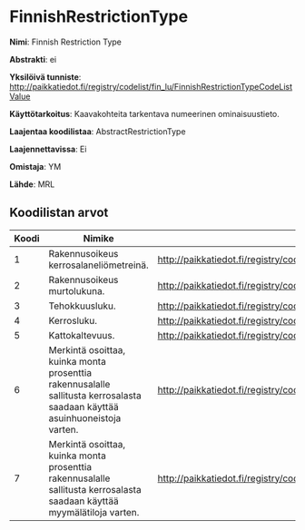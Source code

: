 # FinnishRestrictionType

**Nimi**: Finnish Restriction Type

**Abstrakti**: ei

**Yksilöivä tunniste**: http://paikkatiedot.fi/registry/codelist/fin_lu/FinnishRestrictionTypeCodeListValue

**Käyttötarkoitus**: Kaavakohteita tarkentava numeerinen ominaisuustieto.

**Laajentaa koodilistaa**: AbstractRestrictionType

**Laajennettavissa**: Ei

**Omistaja**: YM

**Lähde**: MRL

## Koodilistan arvot

Koodi     | Nimike           | Tunniste
-----------|------------------|------------
 1       | Rakennusoikeus kerrosalaneliömetreinä.   | http://paikkatiedot.fi/registry/codelist/fin_lu/FinnishRestrictionTypeCodeListValue/1
 2       | Rakennusoikeus murtolukuna.   | http://paikkatiedot.fi/registry/codelist/fin_lu/FinnishRestrictionTypeCodeListValue/2
 3       | Tehokkuusluku.   | http://paikkatiedot.fi/registry/codelist/fin_lu/FinnishRestrictionTypeCodeListValue/3
 4       | Kerrosluku.   | http://paikkatiedot.fi/registry/codelist/fin_lu/FinnishRestrictionTypeCodeListValue/4
 5       | Kattokaltevuus.   | http://paikkatiedot.fi/registry/codelist/fin_lu/FinnishRestrictionTypeCodeListValue/5
 6       | Merkintä osoittaa, kuinka monta prosenttia rakennusalalle sallitusta kerrosalasta saadaan käyttää asuinhuoneistoja varten.   | http://paikkatiedot.fi/registry/codelist/fin_lu/FinnishRestrictionTypeCodeListValue/6
 7       | Merkintä osoittaa, kuinka monta prosenttia rakennusalalle sallitusta kerrosalasta saadaan käyttää myymälätiloja varten.   | http://paikkatiedot.fi/registry/codelist/fin_lu/FinnishRestrictionTypeCodeListValue/7
 
